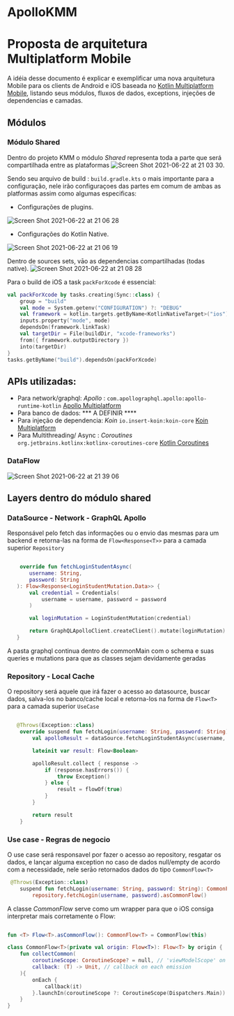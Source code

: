 # ApolloKMM

 # Proposta de arquitetura Multiplatform Mobile
 
A idéia desse documento é explicar e exemplificar uma nova arquitetura Mobile para os clients de Android e iOS baseada no [Kotlin Multiplatform Mobile](https://kotlinlang.org/docs/mobile/getting-started.html), listando seus módulos, fluxos de dados, exceptions, injeções de dependencias e camadas.

## Módulos

### Módulo Shared 
Dentro do projeto KMM o módulo *Shared* representa toda a parte que será compartilhada entre as plataformas
![Screen Shot 2021-06-22 at 21 03 30](https://user-images.githubusercontent.com/13834922/123014822-6dc6bf80-d39d-11eb-8358-de384d2b365e.png). 

Sendo seu arquivo de build : `build.gradle.kts` o mais importante para a configuração, nele irão configuraçoes das partes em comum de ambas as platformas assim como algumas especificas:

- Configurações de plugins. 

![Screen Shot 2021-06-22 at 21 06 28](https://user-images.githubusercontent.com/13834922/123015024-d6ae3780-d39d-11eb-9498-7e4355627e6c.png) 

- Configurações do Kotlin Native. 

![Screen Shot 2021-06-22 at 21 06 19](https://user-images.githubusercontent.com/13834922/123015050-e3cb2680-d39d-11eb-90b2-5d056a0cfaf8.png) 


Dentro de sources sets, vāo as dependencias compartilhadas (todas native). 
![Screen Shot 2021-06-22 at 21 08 28](https://user-images.githubusercontent.com/13834922/123015120-0eb57a80-d39e-11eb-943b-1800544aa734.png)

Para o build de iOS a task `packForXcode` é essencial:

 
``` kotlin
val packForXcode by tasks.creating(Sync::class) {
    group = "build"
    val mode = System.getenv("CONFIGURATION") ?: "DEBUG"
    val framework = kotlin.targets.getByName<KotlinNativeTarget>("ios").binaries.getFramework(mode)
    inputs.property("mode", mode)
    dependsOn(framework.linkTask)
    val targetDir = File(buildDir, "xcode-frameworks")
    from({ framework.outputDirectory })
    into(targetDir)
}
tasks.getByName("build").dependsOn(packForXcode)
```



## APIs utilizadas:
- Para network/graphql: *Apollo* : `com.apollographql.apollo:apollo-runtime-kotlin` [Apollo Multiplatform](https://www.apollographql.com/docs/android/essentials/get-started-multiplatform/)
- Para banco de dados: *** A DEFINIR ****
- Para injeção de dependencia: *Koin* `io.insert-koin:koin-core`  [Koin Multiplatform](https://insert-koin.io/docs/setup/v3)
- Para Multithreading/ Async : *Coroutines* `org.jetbrains.kotlinx:kotlinx-coroutines-core` [Kotlin Coroutines](https://github.com/Kotlin/kotlinx.coroutines)


### DataFlow
 ![Screen Shot 2021-06-22 at 21 39 06](https://user-images.githubusercontent.com/13834922/123017103-4e7e6100-d3a2-11eb-9ce7-e8fce775d2b3.png)




## Layers dentro do módulo shared
### DataSource - Network - GraphQL Apollo
 Responsável pelo fetch das informações ou o envio das mesmas para um backend e retorna-las na forma de `Flow<Response<T>>` para a camada superior `Repository`
 
 ``` kotlin
 
     override fun fetchLoginStudentAsync(
        username: String,
        password: String
    ): Flow<Response<LoginStudentMutation.Data>> {
        val credential = Credentials(
            username = username, password = password
        )

        val loginMutation = LoginStudentMutation(credential)

        return GraphQLApolloClient.createClient().mutate(loginMutation).execute()
    }
 
 ```
 
 A pasta graphql continua dentro de commonMain com o schema e suas queries e mutations para que as classes sejam devidamente geradas
 
 
### Repository - Local Cache
O repository será aquele que irá fazer o acesso ao datasource, buscar dados, salva-los no banco/cache local e retorna-los na forma de `Flow<T>` para a camada superior `UseCase`

``` kotlin

   @Throws(Exception::class)
    override suspend fun fetchLogin(username: String, password: String): Flow<Boolean> {
        val apolloResult = dataSource.fetchLoginStudentAsync(username, password)

        lateinit var result: Flow<Boolean>

        apolloResult.collect { response ->
            if (response.hasErrors()) {
                throw Exception()
            } else {
                result = flowOf(true)
            }
        }

        return result
    }

```

### Use case - Regras de negocio
O use case será responsavel por fazer o acesso ao repository, resgatar os dados, e lançar alguma exception no caso de dados null/empty de acordo com a necessidade, nele serāo retornados dados do tipo `CommonFlow<T>`

```kotlin
 @Throws(Exception::class)
    suspend fun fetchLogin(username: String, password: String): CommonFlow<Boolean> =
        repository.fetchLogin(username, password).asCommonFlow()

```

A classe *CommonFlow* serve como um wrapper para que o iOS consiga interpretar mais corretamente o Flow:
```kotlin

fun <T> Flow<T>.asCommonFlow(): CommonFlow<T> = CommonFlow(this)

class CommonFlow<T>(private val origin: Flow<T>): Flow<T> by origin {
    fun collectCommon(
        coroutineScope: CoroutineScope? = null, // 'viewModelScope' on Android and 'nil' on iOS
        callback: (T) -> Unit, // callback on each emission
    ){
        onEach {
            callback(it)
        }.launchIn(coroutineScope ?: CoroutineScope(Dispatchers.Main))
    }
}


```


